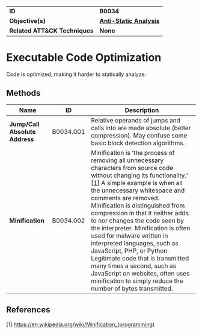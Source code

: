 
<table>
<tr>
<td><b>ID</b></td>
<td><b>B0034</b></td>
</tr>
<tr>
<td><b>Objective(s)</b></td>
<td><b><a href="../anti-static-analysis">Anti-Static Analysis</a></b></td>
</tr>
<tr>
<td><b>Related ATT&CK Techniques</b></td>
<td><b>None</b></td>
</tr>
</table>


Executable Code Optimization
============================
Code is optimized, making it harder to statically analyze.

Methods
-------
|Name|ID|Description|
|---|---|---|
|**Jump/Call Absolute Address**|B0034.001|Relative operands of jumps and calls into are made absolute (better compression). May confuse some basic block detection algorithms.|
|**Minification**|B0034.002|Minification is 'the process of removing all unnecessary characters from source code without changing its functionality.' [[1]](#1) A simple example is when all the unnecessary whitespace and comments are removed. Minification is distinguished from compression in that it neither adds to nor changes the code seen by the interpreter. Minification is often used for malware written in interpreted languages, such as JavaScript, PHP, or Python. Legitimate code that is transmitted many times a second, such as JavaScript on websites, often uses minification to simply reduce the number of bytes transmitted.|

References
----------
<a name="1">[1]</a> https://en.wikipedia.org/wiki/Minification_(programming)

